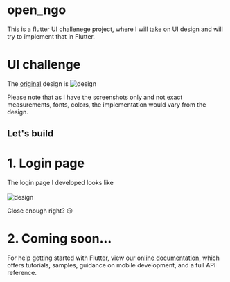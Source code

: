 # open_ngo
This is a flutter UI challenege project, where I will take on UI design and will try to implement that in Flutter.

# UI challenge

The [original](https://dribbble.com/shots/5702327-Charity-Non-Profit-App-Freebie-Day-348-365-Project365?utm_source=Clipboard_Shot&utm_campaign=elitepixels&utm_content=Charity%2FNon-Profit%20App%20-%20Freebie%20%7C%20Day%20348%2F365%20-%20Project365&utm_medium=Social_Share) design is 
![design](https://cdn.dribbble.com/users/386883/screenshots/5702327/08122018-dribbble_2x.png)
<br/>




Please note that as I have the screenshots only and not exact measurements, fonts, colors, the implementation would vary from the design.

## Let's build

# 1. Login page
The login page I developed looks like
<br/>
<br/>
![design](https://github.com/dev-aritra/open_ngo/blob/feature/login/screenshots/login.jpg)

Close enough right? :smirk:

# 2. Coming soon...


For help getting started with Flutter, view our 
[online documentation](https://flutter.io/docs), which offers tutorials, 
samples, guidance on mobile development, and a full API reference.
